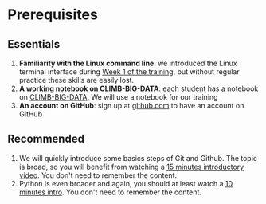 # Prerequisites


## Essentials

1. **Familiarity with the Linux command line**: we introduced the Linux terminal interface during [Week 1 of the training](https://mmbdtp.github.io/modules/unix/week_1__programme/), but without regular practice these skills are easily lost.
2. **A working notebook on CLIMB-BIG-DATA**: each student has a notebook on [CLIMB-BIG-DATA](https://bryn.climb.ac.uk). We will use a notebook for our training
3. **An account on GitHub**: sign up at [github.com](https://github.com/) to have an account on GitHub

## Recommended

1. We will quickly introduce some basics steps of Git and Github. The topic is broad, so you will benefit from watching a [15 minutes introductory video](https://www.youtube.com/watch?v=USjZcfj8yxE&t=1s). You don't need to remember the content.
2. Python is even broader and again, you should at least watch a [10 minutes intro](https://www.youtube.com/watch?v=fWjsdhR3z3c). You don't need to remember the content.

